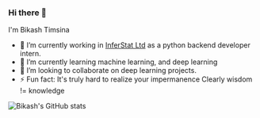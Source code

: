 ### Hi there 👋

I'm Bikash Timsina

- 🔭 I’m currently working in [InferStat Ltd](https://inferstat.com/) as a python backend developer intern.
- 🌱 I’m currently learning machine learning, and deep learning
- 👯 I’m looking to collaborate on deep learning projects.
- ⚡ Fun fact: It's truly hard to realize your impermanence Clearly wisdom != knowledge

![Bikash's GitHub stats](https://github-readme-stats.vercel.app/api?username=bi-kash&show_icons=true&theme=radical)


